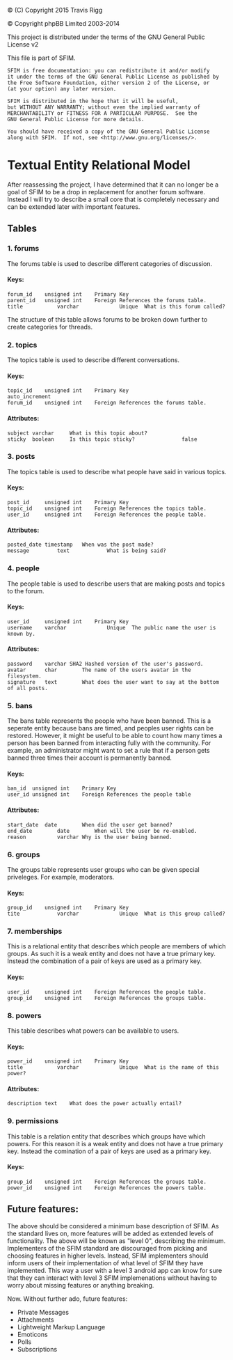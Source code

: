 © (C) Copyright 2015 Travis Rigg

© Copyright phpBB Limited 2003-2014

This project is distributed under the terms of the GNU General Public License v2

This file is part of SFIM.

    SFIM is free documentation: you can redistribute it and/or modify
    it under the terms of the GNU General Public License as published by
    the Free Software Foundation, either version 2 of the License, or
    (at your option) any later version.

    SFIM is distributed in the hope that it will be useful,
    but WITHOUT ANY WARRANTY; without even the implied warranty of
    MERCHANTABILITY or FITNESS FOR A PARTICULAR PURPOSE.  See the
    GNU General Public License for more details.

    You should have received a copy of the GNU General Public License
    along with SFIM.  If not, see <http://www.gnu.org/licenses/>.

# Textual Entity Relational Model
After reassessing the project, I have determined that it can no longer be a goal
of SFIM to be a drop in replacement for another forum software. Instead I will
try to describe a small core that is completely necessary and can be extended
later with important features.

## Tables
### 1. forums
The forums table is used to describe different categories of discussion.

#### Keys:
	forum_id	unsigned int	Primary Key
	parent_id	unsigned int	Foreign	References the forums table.
	title			varchar				Unique	What is this forum called?

The structure of this table allows forums to be broken down further to create
categories for threads.

### 2. topics
The topics table is used to describe different conversations.

#### Keys:
	topic_id	unsigned int	Primary	Key														auto_increment
	forum_id	unsigned int	Foreign	References the forums table.

#### Attributes:
	subject	varchar		What is this topic about?
	sticky	boolean		Is this topic sticky?				false

### 3. posts
The topics table is used to describe what people have said in various topics.

#### Keys:
	post_id		unsigned int	Primary	Key
	topic_id	unsigned int	Foreign	References the topics table.
	user_id		unsigned int	Foreign	References the people table.

#### Attributes:
	posted_date	timestamp	When was the post made?
	message			text			What is being said?

### 4. people
The people table is used to describe users that are making posts and topics to
the forum.

#### Keys:
	user_id		unsigned int	Primary	Key
	username	varchar				Unique	The public name the user is known by.

#### Attributes:
	password	varchar	SHA2 Hashed version of the user's password.
	avatar		char		The name of the users avatar in the filesystem.
	signature	text		What does the user want to say at the bottom of all posts.

### 5. bans
The bans table represents the people who have been banned. This is a seperate
entity because bans are timed, and peoples user rights can be restored. However,
it might be useful to be able to count how many times a person has been banned
from interacting fully with the community. For example, an administrator might
want to set a rule that if a person gets banned three times their account is
permanently banned.

#### Keys:
	ban_id	unsigned int	Primary	Key
	user_id	unsigned int	Foreign	References the people table

#### Attributes:
	start_date	date		When did the user get banned?
	end_date		date		When will the user be re-enabled.
	reason			varchar	Why is the user being banned.

### 6. groups
The groups table represents user groups who can be given special priveleges. For
example, moderators.

#### Keys:
	group_id	unsigned int	Primary	Key
	tite			varchar				Unique	What is this group called?

### 7. memberships
This is a relational entity that describes which people are members of which
groups. As such it is a weak entity and does not have a true primary key.
Instead the combination of a pair of keys are used as a primary key.

#### Keys:
	user_id		unsigned int	Foreign	References the people table.
	group_id	unsigned int	Foreign	References the groups table.

### 8. powers
This table describes what powers can be available to users.

#### Keys:
	power_id	unsigned int	Primary	Key
	title			varchar				Unique	What is the name of this power?

#### Attributes:
	description	text	What does the power actually entail?

### 9. permissions
This table is a relation entity that describes which groups have which powers.
For this reason it is a weak entity and does not have a true primary key.
Instead the comination of a pair of keys are used as a primary key.

#### Keys:
	group_id	unsigned int	Foreign	References the groups table.
	power_id	unsigned int	Foreign	References the powers table.

## Future features:
The above should be considered a minimum base description of SFIM. As the
standard lives on, more features will be added as extended levels of
functionality. The above will be known as "level 0", describing the minimum.
Implementers of the SFIM standard are discouraged from picking and choosing
features in higher levels. Instead, SFIM implementers should inform users of
their implementation of what level of SFIM they have implemented. This way a
user with a level 3 android app can know for sure that they can interact with
level 3 SFIM implemenations without having to worry about missing features or
anything breaking.

Now. Without further ado, future features:
* Private Messages
* Attachments
* Lightweight Markup Language
* Emoticons
* Polls
* Subscriptions
